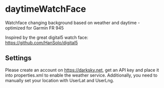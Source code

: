 # daytimeWatchFace
Watchface changing background based on weather and daytime - optimized for Garmin FR 945 

Inspired by the great digital5 watch face: https://github.com/HanSolo/digital5

## Settings
Please create an account on https://darksky.net, get an API key and place it into properties.xml to enable the weather service. Additionally, you need to manually set your location with UserLat and UserLng.
